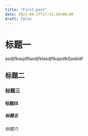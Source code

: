 ```yaml
---
title: "First_post"
date: 2023-09-27T17:41:19+08:00
draft: false
---
```


# 标题一
asdjflkasjdflasdjfklasdjflkajsdlkfjaskldf
## 标题二

### 标题三

#### 标题四

##### 标题五

###### 标题六